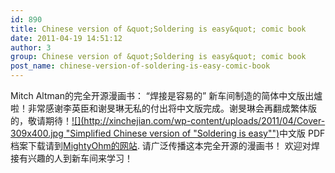 ```yaml
---
id: 890
title: Chinese version of &quot;Soldering is easy&quot; comic book
date: 2011-04-19 14:51:12
author: 3
group: Chinese version of &quot;Soldering is easy&quot; comic book
post_name: chinese-version-of-soldering-is-easy-comic-book
---
```


Mitch Altman的完全开源漫画书： “焊接是容易的” 新车间制造的简体中文版出爐啦！非常感谢李英臣和谢旻琳无私的付出将中文版完成。谢旻琳会再翻成繁体版的，敬请期待！[![](http://xinchejian.com/wp-content/uploads/2011/04/Cover-309x400.jpg "Simplified Chinese version of "Soldering is easy"")](http://mightyohm.com/files/soldercomic/translations/FullSolderComicChinese.pdf)中文版 PDF 档案下载请到[MightyOhm的网站](http://mightyohm.com/blog/2011/04/soldering-is-easy-comic-book/). 请广泛传播这本完全开源的漫画书！ 欢迎对焊接有兴趣的人到新车间来学习！